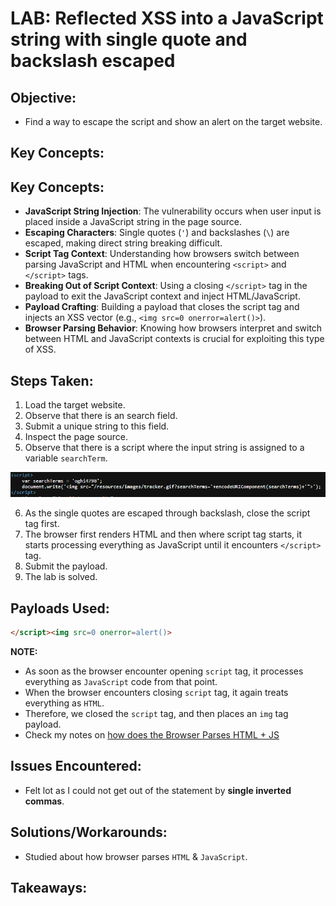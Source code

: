 # LAB: Reflected XSS into a JavaScript string with single quote and backslash escaped

## Objective:

- Find a way to escape the script and show an alert on the target website.

## Key Concepts:

## Key Concepts:

- **JavaScript String Injection**: The vulnerability occurs when user input is placed inside a JavaScript string in the page source.
- **Escaping Characters**: Single quotes (`'`) and backslashes (`\`) are escaped, making direct string breaking difficult.
- **Script Tag Context**: Understanding how browsers switch between parsing JavaScript and HTML when encountering `<script>` and `</script>` tags.
- **Breaking Out of Script Context**: Using a closing `</script>` tag in the payload to exit the JavaScript context and inject HTML/JavaScript.
- **Payload Crafting**: Building a payload that closes the script tag and injects an XSS vector (e.g., `<img src=0 onerror=alert()>`).
- **Browser Parsing Behavior**: Knowing how browsers interpret and switch between HTML and JavaScript contexts is crucial for exploiting this type of XSS.

## Steps Taken:

1. Load the target website.
2. Observe that there is an search field.
3. Submit a unique string to this field.
4. Inspect the page source.
5. Observe that there is a script where the input string is assigned to a variable `searchTerm`.

![](./Images/script%20on%20page%20source.png)

6. As the single quotes are escaped through backslash, close the script tag first.
7. The browser first renders HTML and then where script tag starts, it starts processing everything as JavaScript until it encounters `</script>` tag.
8. Submit the payload.
9. The lab is solved.

## Payloads Used:

```html
</script><img src=0 onerror=alert()>
```

**NOTE:**

- As soon as the browser encounter opening `script` tag, it processes everything as `JavaScript` code from that point.
- When the browser encounters closing `script` tag, it again treats everything as `HTML`.
- Therefore, we closed the `script` tag, and then places an `img` tag payload.
- Check my notes on [how does the Browser Parses HTML + JS ](./../00%20-%20Notes/How%20the%20Browser%20Parses%20HTML%20+%20JS.md)

## Issues Encountered:

- Felt lot as I could not get out of the statement by **single inverted commas**.

## Solutions/Workarounds:

- Studied about how browser parses `HTML` & `JavaScript`.

## Takeaways:
